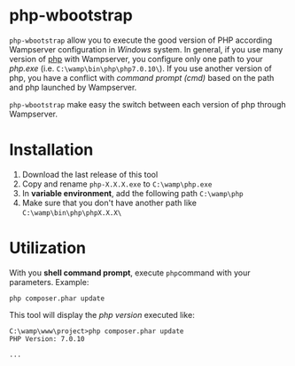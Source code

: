 # php-wbootstrap

`php-wbootstrap` allow you to execute the good version of PHP according Wampserver configuration in _Windows_ system.
In general, if you use many version of [php](http://php.net/downloads.php) with Wampserver, you configure only one path to your _php.exe_ (i.e. `C:\wamp\bin\php\php7.0.10\`).
If you use another version of php, you have a conflict with *command prompt (cmd)* based on the path and php launched by Wampserver.

`php-wbootstrap` make easy the switch between each version of php through Wampserver.

# Installation

1. Download the last release of this tool
2. Copy and rename `php-X.X.X.exe` to `C:\wamp\php.exe`
3. In **variable environment**, add the following path `C:\wamp\php`
4. Make sure that you don't have another path like `C:\wamp\bin\php\phpX.X.X\`

# Utilization

With you **shell command prompt**, execute `php`command with your parameters. Example:

```shell
php composer.phar update
```

This tool will display the _php version_ executed like:

```shell
C:\wamp\www\project>php composer.phar update
PHP Version: 7.0.10

...
```